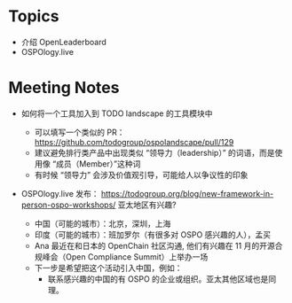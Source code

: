 # Topics

* 介绍 OpenLeaderboard
* OSPOlogy.live

# Meeting Notes

* 如何将一个工具加入到 TODO landscape 的工具模块中
   * 可以填写一个类似的 PR：https://github.com/todogroup/ospolandscape/pull/129
   * 建议避免排行类产品中出现类似 “领导力（leadership）” 的词语，而是使用像 “成员（Member）”这种词
   * 有时候 “领导力” 会涉及价值观引导，可能给人以争议性的印象
   
* OSPOlogy.live 发布： https://todogroup.org/blog/new-framework-in-person-ospo-workshops/ 亚太地区有兴趣?
   * 中国（可能的城市）：北京，深圳，上海
   * 印度（可能的城市）：班加罗尔（有很多对 OSPO 感兴趣的人），孟买
   * Ana 最近在和日本的 OpenChain 社区沟通, 他们有兴趣在 11 月的开源合规峰会（Open Compliance Summit）上举办一场
   * 下一步是希望把这个活动引入中国，例如：
       * 联系感兴趣的中国的有 OSPO 的企业或组织。亚太其他区域也是同理。
